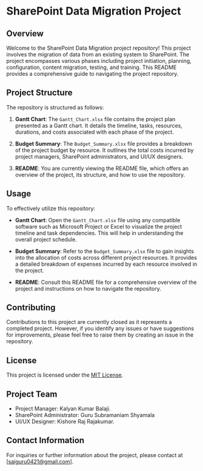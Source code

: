 # SharePoint Data Migration Project

## Overview
Welcome to the SharePoint Data Migration project repository! This project involves the migration of data from an existing system to SharePoint. The project encompasses various phases including project initiation, planning, configuration, content migration, testing, and training. This README provides a comprehensive guide to navigating the project repository.

## Project Structure
The repository is structured as follows:

1. **Gantt Chart**: The `Gantt_Chart.xlsx` file contains the project plan presented as a Gantt chart. It details the timeline, tasks, resources, durations, and costs associated with each phase of the project.

2. **Budget Summary**: The `Budget_Summary.xlsx` file provides a breakdown of the project budget by resource. It outlines the total costs incurred by project managers, SharePoint administrators, and UI/UX designers.

3. **README**: You are currently viewing the README file, which offers an overview of the project, its structure, and how to use the repository.

## Usage
To effectively utilize this repository:

- **Gantt Chart**: Open the `Gantt_Chart.xlsx` file using any compatible software such as Microsoft Project or Excel to visualize the project timeline and task dependencies. This will help in understanding the overall project schedule.

- **Budget Summary**: Refer to the `Budget_Summary.xlsx` file to gain insights into the allocation of costs across different project resources. It provides a detailed breakdown of expenses incurred by each resource involved in the project.

- **README**: Consult this README file for a comprehensive overview of the project and instructions on how to navigate the repository.

## Contributing
Contributions to this project are currently closed as it represents a completed project. However, if you identify any issues or have suggestions for improvements, please feel free to raise them by creating an issue in the repository.

## License
This project is licensed under the [MIT License](LICENSE).

## Project Team
- Project Manager: Kalyan Kumar Balaji.
- SharePoint Administrator: Guru Subramaniam Shyamala
- UI/UX Designer: Kishore Raj Rajakumar.

## Contact Information
For inquiries or further information about the project, please contact at [saiguru0421@gmail.com].
